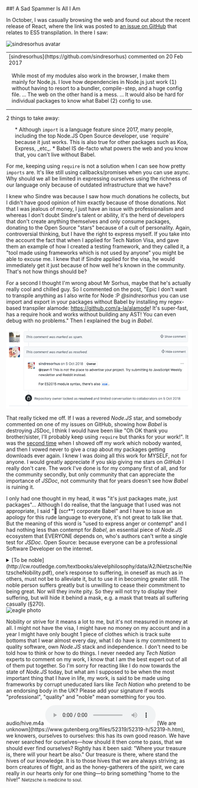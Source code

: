 ##! A Sad Spammer Is All I Am

In October, I was casually browsing the web and found out about the recent release of React, where the link was posted to [an issue on GitHub](https://github.com/sindresorhus/ama/issues/446) that relates to ES5 transpilation. In there I saw:

<row mb-3 class="markdown-body">
  <col sm-1>
    <img alt="sindresorhus avatar" img-fluid src="https://avatars1.githubusercontent.com/u/170270?s=88&v=4" />
  </col>
  <col border-radius="3px" padding-right="0" padding-left="0" margin-right="15px" border="1px solid #e1e4e8!important">
    <table>
      <tr>
        <td class="timeline-comment-header">
        [sindresorhus](https://github.com/sindresorhus) commented on 20 Feb 2017
        </td>
      </tr>
      <tr><td style="padding: 15px;">
      While most of my modules also work in the browser, I make them mainly for Node.js. I love how dependencies in Node.js just work (1) without having to resort to a bundler, compile-step, and a huge config file. ... The web on the other hand is a mess.  ... It would also be hard for individual packages to know what Babel (2) config to use.
      </td></tr>
    </table>
  </col>
</row>

2 things to take away:

<ul>
  * Although <code>import</code> is a language feature since 2017, many people, including the top Node.JS Open Source developer, use `require` because it just works. This is also true for other packages such as Koa, Express, _etc_.
  * Babel IS de-facto what powers the web and you know that, you can't live without Babel.
</ul>

For me, keeping using `require` is not a solution when I can see how pretty <code>imports</code> are. It's like still using callbacks/promises when you can use async. Why should we all be limited in expressing ourselves using the richness of our language only because of outdated infrastructure that we have?

I knew who Sindre was because I saw how much donations he collects, but I didn't have good opinion of him exactly because of those donations. Not that I was jealous of money, I just have an issue with professionalism and whereas I don't doubt Sindre's talent or ability, it's the herd of developers that don't create anything themselves and only consume packages, donating to the Open Source "stars" because of a cult of personality. Again, controversial thinking, but I have the right to express myself. If you take into the account the fact that when I applied for Tech Nation Visa, and gave them an example of how I created a testing framework, and they called it, a "tool made using frameworks which is not used by anyone" you might be able to excuse me. I knew that if Sindre applied for the visa, he would immediately get it just because of how well he's known in the community. That's not how things should be?

For a second I thought I'm wrong about Mr Sorhus, maybe that he's actually really cool and chilled guy. So I commented on the post, "Epic I don't want to transpile anything as I also write for Node :P *@sindresorhus* you can use import and export in your packages without Babel by installing my regex-based transpiler alamode: https://github.com/a-la/alamode! It's super-fast, has a require hook and works without building any AST! You can even debug with no problems." Then I explained the bug in _Babel_.

<p>
  <img alt="my comment marked as spam on github" src="./img/spam1.png" img-fluid />
</p>

That really ticked me off. If I was a revered _Node.JS_ star, and somebody commented on one of my issues on GitHub, showing how _Babel_ is destroying JSDoc, I think I would have been like "Oh OK thank you brother/sister, I'll probably keep using <code>require</code> but thanks for your work!". It was the [second time](https://github.com/mafintosh/csv-parser/pull/91) when I showed off my work which nobody wanted, and then I vowed never to give a crap about my packages getting downloads ever again. I knew I was doing all this work for MYSELF, not for anyone. I would greatly appreciate if you skip giving me stars on _GitHub_ I really don't care. The work I've done is for my company first of all, and for the community secondly, but only community that can appreciate the importance of _JSDoc_, not community that for years doesn't see how _Babel_ is ruining it.

I only had one thought in my head, it was "it's just packages mate, just packages"... Although I do realise, that the language that I used was not appropriate, I said "🔩 (scr**) corporate Babel" and I have to issue an apology for this rude language to everyone, it's not great to talk like that. But the meaning of this word is "used to express anger or contempt" and I had nothing less than contempt for _Babel_, an essential piece of _Node.JS_ ecosystem that EVERYONE depends on, who's authors can't write a single test for _JSDoc_. Open Source: because everyone can be a professional Software Developer on the internet.
<!-- This is what I mean when I say I cherish quality and professionalism,  -->

<row color="#332725" background="#dfe7ef" border-radius="5px" margin="0" overflow="hidden" mb-3>
  <col md-7 p-3 class="order-2 order-md-1" d-flex align-self-center>
    <block-quote class="Quote" mb-0>
      <details><summary>[To be noble](http://cw.routledge.com/textbooks/alevelphilosophy/data/A2/Nietzsche/NietzscheNobility.pdf), one’s response to suffering, in oneself as much as in others, must not be to alleviate it, but to use it in becoming greater still. The noble person suffers greatly but is unwilling to cease their commitment to being great. Nor will they invite pity. So they will not try to display their suffering, but will hide it behind a mask, e.g. a mask that treats all suffering casually (§270).</summary>
      The terrible suffering of the higher person, and the herd morality that encourages the alleviation of suffering, means they often come to ruin (§269). They need to forget what they know about life and themselves, their contempt and revulsion; and so they become seduced by flattery and lose their nobility to become someone ‘great’, revered by the herd.</details>
    </block-quote>
  </col>
  <col md-5 class="order-1 order-md-2" padding-left=".1px" padding-right="0" d-flex flex-column>
    <img alt="eagle photo" responsive webp="photo" src="img/one-year/alamode/eagle.jpg" class="img-fluid mt-auto" />
  </col>
</row>

Nobility or strive for it means a lot to me, but it's not measured in money at all. I might not have the visa, I might have no money on my account and in a year I might have only bought 1 piece of clothes which is track suite bottoms that I wear almost every day, what I do have is my commitment to quality software, own _Node.JS_ stack and independence. I don't need to be told how to think or how to do things. I never needed any _Tech Nation_ experts to comment on my work, I know that I am the best expert out of all of them put together. So I'm sorry for reacting like I do now towards the state of _Node.JS_ today, but what am I supposed to be when the most important thing that I have in life, my work, is said to be made using frameworks by corrupt uneducated liars like _Tech Nation_ who pretend to be an endorsing body in the UK? Please add your signature if words "professional", "quality" and "noble" mean something for you too.

<block-quote>
  <add-file>audio/hive.m4a</add-file>
  <audio src="audio/hive.m4a" controls>
    Your browser does not support the audio tag.
  </audio>
  [We are unknown](https://www.gutenberg.org/files/52319/52319-h/52319-h.htm), we knowers, ourselves to ourselves: this has its own good reason. We have never searched for ourselves—how should it then come to pass, that we should ever find ourselves? Rightly has it been said: "Where your treasure is, there will your heart be also." Our treasure is there, where stand the hives of our knowledge. It is to those hives that we are always striving; as born creatures of flight, and as the honey-gatherers of the spirit, we care really in our hearts only for one thing—to bring something "home to the hive!" <small>Nietzsche is medicine to soul.</small>
</block-quote>

<!-- <p>When I was 13 and started to learn _ActionScript_, I used to hang out on a forum with other developers, so I know what a community means. Now I don't belong to any community and don't hang out anywhere, it's not a subject at uni like "Being Part Of Developer Community" and due to experiences in life, coding was my means of dealing with stuff, and I don't think it's wrong to dedicate my time to programming instead of hanging out on Twitter or anywhere else doing and thinking the same things everyone else does. When Tech Nation tell me that I have no community profile which wasn't my criteria, and ignore my programming work, it's the biggest insult to a creative person they can make. I love Nietzsche and when his audiobooks come up in my iPod, all the pain is soothed. </p> -->

<section-break />